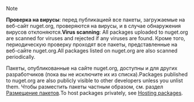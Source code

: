 > [!Note]
> <span data-ttu-id="1f60f-101">**Проверка на вирусы**: перед публикацией все пакеты, загружаемые на веб-сайт nuget.org, проверяются на вирусы, и в случае обнаружения вирусов отклоняются.</span><span class="sxs-lookup"><span data-stu-id="1f60f-101">**Virus scanning**: All packages uploaded to nuget.org are scanned for viruses and rejected if any viruses are found.</span></span> <span data-ttu-id="1f60f-102">Кроме того, периодическую проверку проходят все пакеты, представленные на веб-сайте nuget.org.</span><span class="sxs-lookup"><span data-stu-id="1f60f-102">All packages listed on nuget.org are also scanned periodically.</span></span>
>
> <span data-ttu-id="1f60f-103">Пакеты, опубликованные на сайте nuget.org, доступны и для других разработчиков (пока вы не исключите их из списка).</span><span class="sxs-lookup"><span data-stu-id="1f60f-103">Packages published to nuget.org are also publicly visible to other developers unless you unlist them.</span></span> <span data-ttu-id="1f60f-104">Чтобы разместить пакеты частным образом, см. раздел [Размещение пакетов](../../hosting-packages/overview.md).</span><span class="sxs-lookup"><span data-stu-id="1f60f-104">To host packages privately, see [Hosting packages](../../hosting-packages/overview.md).</span></span>